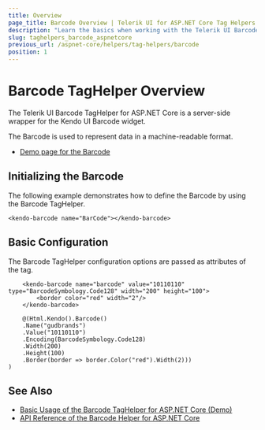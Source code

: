 ```yaml
---
title: Overview
page_title: Barcode Overview | Telerik UI for ASP.NET Core Tag Helpers
description: "Learn the basics when working with the Telerik UI Barcode TagHelper for ASP.NET Core (MVC 6 or ASP.NET Core MVC)."
slug: taghelpers_barcode_aspnetcore
previous_url: /aspnet-core/helpers/tag-helpers/barcode
position: 1
---
```


# Barcode TagHelper Overview

The Telerik UI Barcode TagHelper for ASP.NET Core is a server-side wrapper for the Kendo UI Barcode widget.

The Barcode is used to represent data in a machine-readable format.

* [Demo page for the Barcode](https://demos.telerik.com/aspnet-core/barcode/tag-helper)

## Initializing the Barcode

The following example demonstrates how to define the Barcode by using the Barcode TagHelper.

    <kendo-barcode name="BarCode"></kendo-barcode>

## Basic Configuration

The Barcode TagHelper configuration options are passed as attributes of the tag.

```tagHelper
    <kendo-barcode name="barcode" value="10110110" type="BarcodeSymbology.Code128" width="200" height="100">
        <border color="red" width="2"/>
    </kendo-barcode>
```
```cshtml
    @(Html.Kendo().Barcode()
    .Name("gudbrands")
    .Value("10110110")
    .Encoding(BarcodeSymbology.Code128)
    .Width(200)
    .Height(100)
    .Border(border => border.Color("red").Width(2)))
)
```

## See Also

* [Basic Usage of the Barcode TagHelper for ASP.NET Core (Demo)](https://demos.telerik.com/aspnet-core/barcode/tag-helper)
* [API Reference of the Barcode Helper for ASP.NET Core](/api/barcode)
